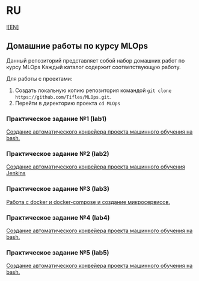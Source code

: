 # RU
[![EN]](/README.md)
## Домашние работы по курсу MLOps

Данный репозиторий представляет собой набор домашних работ по курсу MLOps
Каждый каталог содержит соответствующую работу.

Для работы с проектами:
1. Создать локальную копию репозитория командой ```git clone https://github.com/Tifles/MLOps.git```.
2. Перейти в директорию проекта ```cd MLOps```

### Практическое задание №1 (lab1)
[Cоздание автоматического конвейера проекта машинного обучения на bash.](./lab1/)

### Практическое задание №2 (lab2)
[Cоздание автоматического конвейера проекта машинного обучения Jenkins](./lab2/)

### Практическое задание №3 (lab3)
[Работа с docker и docker-compose и создание микросервисов.](./lab3/)

### Практическое задание №4 (lab4)
[Cоздание автоматического конвейера проекта машинного обучения на bash.](./lab4/)

### Практическое задание №5 (lab5)
[Cоздание автоматического конвейера проекта машинного обучения на bash.](./lab5/)